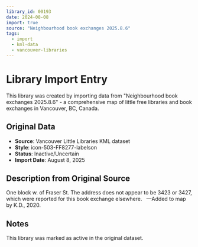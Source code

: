 ```yaml
---
library_id: 00193
date: 2024-08-08
import: true
source: "Neighbourhood book exchanges 2025.8.6"
tags:
  - import
  - kml-data
  - vancouver-libraries
---
```


# Library Import Entry

This library was created by importing data from "Neighbourhood book exchanges 2025.8.6" - a comprehensive map of little free libraries and book exchanges in Vancouver, BC, Canada.

## Original Data

- **Source**: Vancouver Little Libraries KML dataset
- **Style**: icon-503-FF8277-labelson
- **Status**: Inactive/Uncertain
- **Import Date**: August 8, 2025

## Description from Original Source

One block w. of Fraser St.
The address does not appear to be 3423 or 3427, which were reported for this book exchange elsewhere.  
—Added to map by K.D., 2020.



## Notes

This library was marked as active in the original dataset.
